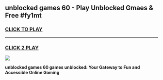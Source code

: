 
## unblocked games 60 - Play Unblocked Gmaes & Free #fy1mt
<h3>
<a href="https://news.freeplayer.one?title=unblocked_games_60&ref=03M">CLICK TO PLAY</a></h3>
<hr>

<h3>
<a href="https://news.freeplayer.one?title=unblocked_games_60&ref=03M">CLICK 2 PLAY</a>
  
</h3>

<a href="https://news.freeplayer.one?title=unblocked_games_60&ref=03M"><img src="https://clearcache.store/games.png"></a>


**unblocked games 60 games unblocked: Your Gateway to Fun and Accessible Online Gaming**
